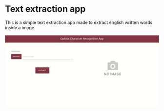 # Text extraction app

This is a simple text extraction app made to extract english written words inside a image.

![alt text](https://github.com/brunhs/projects/blob/main/text-extraction-app/readme_img.gif)